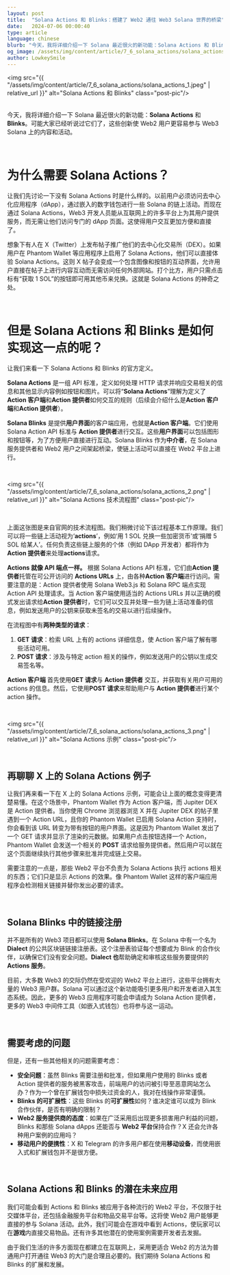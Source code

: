 ```yaml
---
layout: post
title:  "Solana Actions 和 Blinks：搭建了 Web2 通往 Web3 Solana 世界的桥梁"
date:   2024-07-06 00:00:40
type: article
language: chinese
blurb: "今天，我将详细介绍一下 Solana 最近很火的新功能：Solana Actions 和 Blinks。"
og_image: /assets/img/content/article/7_6_solana_actions/solana_actions_1.jpeg
author: LowkeySmile
---
```


<img src="{{ "/assets/img/content/article/7_6_solana_actions/solana_actions_1.jpeg" | relative_url }}" alt="Solana Actions 和 Blinks" class="post-pic"/>
<br />
<br />

今天，我将详细介绍一下 Solana 最近很火的新功能：**Solana Actions** 和 **Blinks**。可能大家已经听说过它们了，这些创新使 Web2 用户更容易参与 Web3 Solana 上的内容和活动。

<br />

# 为什么需要 Solana Actions？

让我们先讨论一下没有 Solana Actions 时是什么样的。以前用户必须访问去中心化应用程序（dApp），通过嵌入的数字钱包进行一些 Solana 的链上活动。而现在通过 Solana Actions，Web3 开发人员能从互联网上的许多平台上为其用户提供服务，而无需让他们访问专门的 dApp 页面。这使得用户交互更加方便和直接了。

想象下有人在 X（Twitter）上发布帖子推广他们的去中心化交易所（DEX）。如果用户在 Phantom Wallet 等应用程序上启用了 Solana Actions，他们可以直接体验 Solana Actions。这则 X 帖子会变成一个包含图像和按钮的互动界面，允许用户直接在帖子上进行内容互动而无需访问任何外部网站。打个比方，用户只需点击标有“获取 1 SOL”的按钮即可用其他币来兑换。这就是 Solana Actions 的神奇之处。

<br />

# 但是 Solana Actions 和 Blinks 是如何实现这一点的呢？

让我们来看一下 Solana Actions 和 Blinks 的官方定义。

**Solana Actions** 是一组 API 标准，定义如何处理 HTTP 请求并响应交易相关的信息和其他显示内容例如按钮和图片。可以将“**Solana Actions**”理解为定义了**Action 客户端**和**Action 提供者**如何交互的规则（后续会介绍什么是**Action 客户端**和**Action 提供者**）。

**Solana Blinks** 是提供**用户界面**的客户端应用，也就是**Action 客户端**。它们使用 Solana Action API 标准与 **Action 提供者**进行交互。这些**用户界面**可以包括图形和按钮等，为了方便用户直接进行互动。Solana Blinks 作为**中介者**，在 Solana 服务提供者和 Web2 用户之间架起桥梁，使链上活动可以直接在 Web2 平台上进行。

<br />

<img src="{{ "/assets/img/content/article/7_6_solana_actions/solana_actions_2.png" | relative_url }}" alt="Solana Actions 技术流程图" class="post-pic"/>

<br />

上面这张图是来自官网的技术流程图。我们稍微讨论下该过程基本工作原理。我们可以将一些链上活动视为‘**actions**’，例如‘用 1 SOL 兑换一些加密货币’或‘捐赠 5 SOL 给某人’。任何负责这些链上服务的个体（例如 DApp 开发者）都将作为**Action 提供者**来处理**actions**请求。

**Actions 就像 API 端点一样。** 根据 Solana Actions API 标准，它们由**Action 提供者**托管在可公开访问的 **Actions URLs** 上，由各种**Action 客户端**进行访问。需要注意的是：Action 提供者使用 Solana Web3.js 和 Solana RPC 端点实现 Action API 处理请求。当 Action 客户端使用适当的 Actions URLs 并以正确的模式发出请求给**Action 提供者**时，它们可以交互并处理一些为链上活动准备的信息，例如发送用户的公钥来获取未签名的交易以进行后续操作。

在流程图中有**两种类型的请求**：

1. **GET 请求**：检索 URL 上有的 actions 详细信息，使 Action 客户端了解有哪些活动可用。
2. **POST 请求**：涉及与特定 action 相关的操作，例如发送用户的公钥以生成交易签名等。

**Action 客户端** 首先使用**GET 请求**与 **Action 提供者** 交互，并获取有关用户可用的 actions 的信息。然后，它使用**POST 请求**来帮助用户与 **Action 提供者**进行某个 action 操作。

<br />

<img src="{{ "/assets/img/content/article/7_6_solana_actions/solana_actions_3.png" | relative_url }}" alt="Solana Actions 示例" class="post-pic"/>

<br />

## 再聊聊 X 上的 Solana Actions 例子

让我们再来看一下在 X 上的 Solana Actions 示例，可能会让上面的概念变得更清楚易懂。在这个场景中，Phantom Wallet 作为 Action 客户端，而 Jupiter DEX 是 Action 提供者。当你使用 Chrome 浏览器浏览 X 并在 Jupiter DEX 的帖子里遇到一个 Action URL，且你的 Phantom Wallet 已启用 Solana Action 支持时，你会看到该 URL 转变为带有按钮的用户界面。这是因为 Phantom Wallet 发出了一个 GET 请求并显示了渲染的元数据。如果用户点击按钮选择一个 Action，Phantom Wallet 会发送一个相关的 **POST** 请求给服务提供者。然后用户可以就在这个页面继续执行其他步骤来批准并完成链上交易。

需要注意的一点是，那些 Web2 平台不负责为 Solana Actions 执行 actions 相关的东西；它们只是显示 Actions 的效果。像 Phantom Wallet 这样的客户端应用程序会检测相关链接并替你发出必要的请求。

<br />

## Solana Blinks 中的链接注册

并不是所有的 Web3 项目都可以使用 **Solana Blinks**。在 Solana 中有一个名为 **Dialect** 的公共区块链链接注册表。这个注册表验证每个想要成为 Blink 的合作伙伴，以确保它们没有安全问题。**Dialect 也**帮助确定和审核这些服务要提供的 **Actions 服务**。

目前，大多数 Web3 的交际仍然在受欢迎的 Web2 平台上进行，这些平台拥有大量的 Web3 用户群。Solana 可以通过这个新功能吸引更多用户和开发者进入其生态系统。因此，更多的 Web3 应用程序可能会申请成为 Solana Action 提供者，更多的 Web3 中间件工具（如嵌入式钱包）也将参与这一运动。

<br />

## **需要考虑的问题**

但是，还有一些其他相关的问题需要考虑：

- **安全问题**：虽然 Blinks 需要注册和批准，但如果用户使用的 Blinks 或者 Action 提供者的服务被黑客攻击，前端用户的访问被引导至恶意网站怎么办？作为一个曾在扩展钱包中损失过资金的人，我对在线操作非常谨慎。
- **Blinks 的可扩展性**：这些 Blinks 的**可扩展性**如何？谁决定谁可以成为 Blink 合作伙伴，是否有明确的限制？
- **Web2 服务提供商的态度**：如果在广泛采用后出现更多损害用户利益的问题，Blinks 和那些 Solana dApps 还能否与 **Web2 平台**保持合作？X 还会允许各种用户案例的应用吗？
- **移动用户的便携性**：X 和 Telegram 的许多用户都在使用**移动设备**，而使用嵌入式和扩展钱包并不是很方便。

<br />

## Solana Actions 和 Blinks 的潜在未来应用

我们可能会看到 Actions 和 Blinks 被应用于各种流行的 Web2 平台，不仅限于社交媒体平台，还包括金融服务平台和物品交易平台等。这将使 Web2 用户能够更直接的参与 Solana 活动。此外，我们可能会在游戏中看到 Actions，使玩家可以在**游戏**内直接交易物品。还有许多其他潜在的使用案例需要开发者去发掘。

由于我们生活的许多方面现在都建立在互联网上，采用更适合 Web2 的方法为普通用户打开通往 Web3 的大门是合理且必要的。我们期待 Solana Actions 和 Blinks 的扩展和发展。

<br />